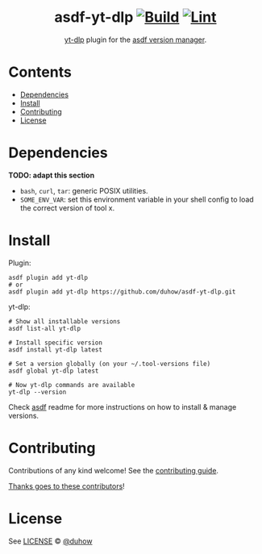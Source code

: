 <div align="center">

# asdf-yt-dlp [![Build](https://github.com/duhow/asdf-yt-dlp/actions/workflows/build.yml/badge.svg)](https://github.com/duhow/asdf-yt-dlp/actions/workflows/build.yml) [![Lint](https://github.com/duhow/asdf-yt-dlp/actions/workflows/lint.yml/badge.svg)](https://github.com/duhow/asdf-yt-dlp/actions/workflows/lint.yml)

[yt-dlp](https://github.com/yt-dlp/yt-dlp) plugin for the [asdf version manager](https://asdf-vm.com).

</div>

# Contents

- [Dependencies](#dependencies)
- [Install](#install)
- [Contributing](#contributing)
- [License](#license)

# Dependencies

**TODO: adapt this section**

- `bash`, `curl`, `tar`: generic POSIX utilities.
- `SOME_ENV_VAR`: set this environment variable in your shell config to load the correct version of tool x.

# Install

Plugin:

```shell
asdf plugin add yt-dlp
# or
asdf plugin add yt-dlp https://github.com/duhow/asdf-yt-dlp.git
```

yt-dlp:

```shell
# Show all installable versions
asdf list-all yt-dlp

# Install specific version
asdf install yt-dlp latest

# Set a version globally (on your ~/.tool-versions file)
asdf global yt-dlp latest

# Now yt-dlp commands are available
yt-dlp --version
```

Check [asdf](https://github.com/asdf-vm/asdf) readme for more instructions on how to
install & manage versions.

# Contributing

Contributions of any kind welcome! See the [contributing guide](contributing.md).

[Thanks goes to these contributors](https://github.com/duhow/asdf-yt-dlp/graphs/contributors)!

# License

See [LICENSE](LICENSE) © [@duhow](https://github.com/duhow/)
